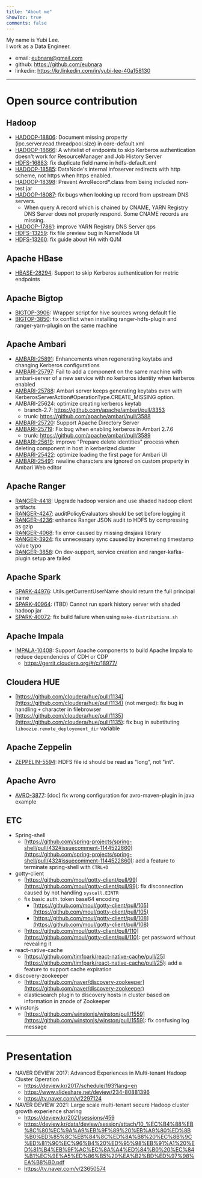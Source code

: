 ```yaml
---
title: "About me"
ShowToc: true
comments: false
---
```


My name is Yubi Lee.\
I work as a Data Engineer.


- email: eubnara@gmail.com
- github: https://github.com/eubnara
- linkedin: https://kr.linkedin.com/in/yubi-lee-40a158130


---

# Open source contribution

## Hadoop

- [HADOOP-18806](https://issues.apache.org/jira/browse/HADOOP-18806): Document missing property (ipc.server.read.threadpool.size) in core-default.xml
- [HADOOP-18666](https://issues.apache.org/jira/browse/HADOOP-18666): A whitelist of endpoints to skip Kerberos authentication doesn't work for ResourceManager and Job History Server
- [HDFS-16883](https://issues.apache.org/jira/browse/HDFS-16883): fix duplicate field name in hdfs-default.xml
- [HADOOP-18585](https://issues.apache.org/jira/browse/HADOOP-18585): DataNode's internal infoserver redirects with http scheme, not https when https enabled.
- [HADOOP-18398](https://issues.apache.org/jira/browse/HADOOP-18398): Prevent AvroRecord*.class from being included non-test jar
- [HADOOP-18087](https://issues.apache.org/jira/browse/HADOOP-18087): fix bugs when looking up record from upstream DNS servers.
  - When query A record which is chained by CNAME, YARN Registry DNS Server does not properly respond. Some CNAME records are missing.
- [HADOOP-17861](https://issues.apache.org/jira/browse/HADOOP-17861): improve YARN Registry DNS Server qps
- [HDFS-13259](https://issues.apache.org/jira/browse/HDFS-13259): fix file preview bug in NameNode UI
- [HDFS-13260](https://issues.apache.org/jira/browse/HDFS-13260): fix guide about HA with QJM

## Apache HBase

- [HBASE-28294](https://issues.apache.org/jira/browse/HBASE-28294): Support to skip Kerberos authentication for metric endpoints

## Apache Bigtop

- [BIGTOP-3906](https://issues.apache.org/jira/browse/BIGTOP-3906): Wrapper script for hive sources wrong default file
- [BIGTOP-3850](https://issues.apache.org/jira/browse/BIGTOP-3850): fix conflict when installing ranger-hdfs-plugin and ranger-yarn-plugin on the same machine

## Apache Ambari

- [AMBARI-25891](https://issues.apache.org/jira/browse/AMBARI-25891): Enhancements when regenerating keytabs and changing Kerberos configurations
- [AMBARI-25797](https://issues.apache.org/jira/browse/AMBARI-25797): Fail to add a component on the same machine with ambari-server of a new service with no kerberos identity when kerberos enabled
- [AMBARI-25788](https://issues.apache.org/jira/browse/AMBARI-25788): Ambari server keeps generating keytabs even with KerberosServerAction#OperationType.CREATE_MISSING option.
- AMBARI-25624: optimize creating kerberos keytab
  - branch-2.7: https://github.com/apache/ambari/pull/3353
  - trunk: https://github.com/apache/ambari/pull/3588
- [AMBARI-25720](https://issues.apache.org/jira/browse/AMBARI-25720): Support Apache Directory Server
- [AMBARI-25719](https://issues.apache.org/jira/browse/AMBARI-25719): Fix bug when enabling kerberos in Ambari 2.7.6
  - trunk: https://github.com/apache/ambari/pull/3589
- [AMBARI-25619](https://issues.apache.org/jira/browse/AMBARI-25619): improve "Prepare delete identities" process when deleting component in host in kerberized cluster
- [AMBARI-25422](https://issues.apache.org/jira/browse/AMBARI-25422): optimize loading the first page for Ambari UI
- [AMBARI-25491](https://issues.apache.org/jira/browse/AMBARI-25491): newline characters are ignored on custom property in Ambari Web editor

## Apache Ranger

- [RANGER-4418](https://issues.apache.org/jira/browse/RANGER-4418): Upgrade hadoop version and use shaded hadoop client artifacts
- [RANGER-4247](https://issues.apache.org/jira/browse/RANGER-4247): auditPolicyEvaluators should be set before logging it
- [RANGER-4236](https://issues.apache.org/jira/browse/RANGER-4236): enhance Ranger JSON audit to HDFS by compressing as gzip
- [RANGER-4068](https://issues.apache.org/jira/browse/RANGER-4068): fix error caused by missing dnsjava library
- [RANGER-3924](https://issues.apache.org/jira/browse/RANGER-3924): fix unnecessary sync caused by incremeting timestamp value typo
- [RANGER-3858](https://issues.apache.org/jira/browse/RANGER-3858): On dev-support, service creation and ranger-kafka-plugin setup are failed

## Apache Spark

- [SPARK-44976](https://issues.apache.org/jira/browse/SPARK-44976): Utils.getCurrentUserName should return the full principal name
- [SPARK-40964](https://issues.apache.org/jira/browse/SPARK-40964): (TBD) Cannot run spark history server with shaded hadoop jar
- [SPARK-40072](https://issues.apache.org/jira/browse/SPARK-40072): fix build failure when using `make-distributions.sh`

## Apache Impala

- [IMPALA-10408](https://issues.apache.org/jira/browse/IMPALA-10408): Support Apache components to build Apache Impala to reduce dependencies of CDH or CDP
  - https://gerrit.cloudera.org/#/c/18977/

## Cloudera HUE

- [https://github.com/cloudera/hue/pull/1134](https://github.com/cloudera/hue/pull/1134) (not merged): fix bug in handling `+` character in filebrowser
- [https://github.com/cloudera/hue/pull/1135](https://github.com/cloudera/hue/pull/1135): fix bug in substituting `liboozie.remote_deployement_dir` variable

## Apache Zeppelin

- [ZEPPELIN-5594](https://issues.apache.org/jira/browse/ZEPPELIN-5594): HDFS file id should be read as "long", not "int".


## Apache Avro

- [AVRO-3877](https://issues.apache.org/jira/browse/AVRO-3877): [doc] fix wrong configuration for avro-maven-plugin in java example

## ETC

- Spring-shell
  - [https://github.com/spring-projects/spring-shell/pull/432#issuecomment-1144522860](https://github.com/spring-projects/spring-shell/pull/432#issuecomment-1144522860): add a feature to terminate spring-shell with `CTRL+D`
- gotty-client
  - [https://github.com/moul/gotty-client/pull/99](https://github.com/moul/gotty-client/pull/99): fix disconnection caused by not handling `syscall.EINTR`
  - fix basic auth. token base64 encoding
    - [https://github.com/moul/gotty-client/pull/105](https://github.com/moul/gotty-client/pull/105)
    - [https://github.com/moul/gotty-client/pull/108](https://github.com/moul/gotty-client/pull/108)
  - [https://github.com/moul/gotty-client/pull/110](https://github.com/moul/gotty-client/pull/110): get password without revealing it
- react-native-cache
  - [https://github.com/timfpark/react-native-cache/pull/25](https://github.com/timfpark/react-native-cache/pull/25): add a feature to support cache expiration
- discovery-zookeeper
  - [https://github.com/naver/discovery-zookeeper](https://github.com/naver/discovery-zookeeper)
  - elasticsearch plugin to discovery hosts in cluster based on information in znode of Zookeeper
- winstonjs
  - [https://github.com/winstonjs/winston/pull/1559](https://github.com/winstonjs/winston/pull/1559): fix confusing log message

---

# Presentation

- NAVER DEVIEW 2017: Advanced Experiences in Multi-tenant Hadoop Cluster Operation
  - https://deview.kr/2017/schedule/193?lang=en
  - https://www.slideshare.net/deview/234-80881396
  - https://tv.naver.com/v/2297124
- NAVER DEVIEW 2021: Large scale multi-tenant secure Hadoop cluster growth experience sharing
  - https://deview.kr/2021/sessions/459
  - https://deview.kr/data/deview/session/attach/10_%EC%B4%88%EB%8C%80%EC%9A%A9%EB%9F%89%20%EB%A9%80%ED%8B%B0%ED%85%8C%EB%84%8C%ED%8A%B8%20%EC%8B%9C%ED%81%90%EC%96%B4%20%ED%95%98%EB%91%A1%20%ED%81%B4%EB%9F%AC%EC%8A%A4%ED%84%B0%20%EC%84%B1%EC%9E%A5%ED%86%B5%20%EA%B2%BD%ED%97%98%EA%B8%B0.pdf
  - https://tv.naver.com/v/23650574
